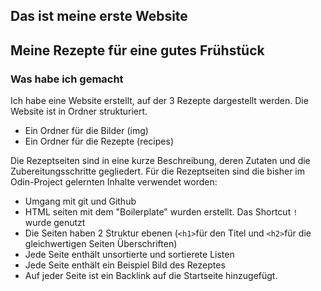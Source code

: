 ## Das ist meine erste Website 
## Meine Rezepte für eine gutes Frühstück

### Was habe ich gemacht
Ich habe eine Website erstellt, auf der 3 Rezepte dargestellt werden.
Die Website ist in Ordner strukturiert. 
* Ein Ordner für die Bilder (img)
* Ein Ordner für die Rezepte (recipes)

Die Rezeptseiten sind in eine kurze Beschreibung, deren Zutaten und die Zubereitungsschritte gegliedert.
Für die Rezeptseiten sind die bisher im Odin-Project gelernten Inhalte verwendet worden:
* Umgang mit git und Github
* HTML seiten mit dem "Boilerplate" wurden erstellt. Das Shortcut `!` wurde genutzt 
* Die Seiten haben 2 Struktur ebenen (`<h1>`für den Titel und `<h2>`für die gleichwertigen Seiten Überschriften)
* Jede Seite enthält unsortierte und sortierete Listen
* Jede Seite enthält ein Beispiel Bild des Rezeptes 
* Auf jeder Seite ist ein Backlink auf die Startseite hinzugefügt. 





